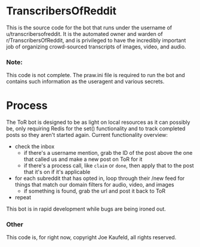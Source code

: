 # TranscribersOfReddit

This is the source code for the bot that runs under the username of u/transcribersofreddit. It is the automated owner and warden of r/TranscribersOfReddit, and is privileged to have the incredibly important job of organizing crowd-sourced transcripts of images, video, and audio.

### Note:
This code is not complete. The praw.ini file is required to run the bot and contains such information as the useragent and various secrets.

# Process
The ToR bot is designed to be as light on local resources as it can possibly be, only requiring Redis for the set() functionality and to track completed posts so they aren't started again. Current functionality overview:

* check the inbox
  * if there's a username mention, grab the ID of the post above the one that called us and make a new post on ToR for it
  * if there's a process call, like `claim` or `done`, then apply that to the post that it's on if it's applicable
* for each subreddit that has opted in, loop through their /new feed for things that match our domain filters for audio, video, and images
  * if something is found, grab the url and post it back to ToR
* repeat

This bot is in rapid development while bugs are being ironed out.

### Other
This code is, for right now, copyright Joe Kaufeld, all rights reserved.
